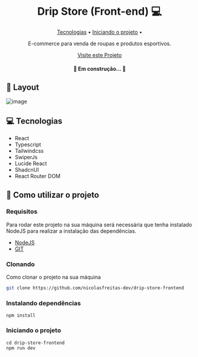 <h1 align="center" style="font-weight: bold;">Drip Store (Front-end) 💻</h1>

<p align="center">
 <a href="#tech">Tecnologias</a> • 
 <a href="#started">Iniciando o projeto</a> • 
</p>

<p align="center">
    E-commerce para venda de roupas e produtos esportivos.
</p>

<p align="center">
     <a href="https://drip-store-frontend.vercel.app/" target="_blank">Visite este Projeto</a>
</p>

<h4 align="center"> 
	🚧 Em construção...  🚧
</h4>

<h2 id="layout">🎨 Layout</h2>

![image](https://github.com/user-attachments/assets/530be478-fae9-40d6-80a4-3f45e35ba617)


<h2 id="tech">💻 Tecnologias</h2>

- React
- Typescript
- Tailwindcss
- SwiperJs
- Lucide React
- ShadcnUI
- React Router DOM

<h2 id="started">🚀 Como utilizar o projeto</h2>

<h3>Requisitos</h3>

Para rodar este projeto na sua máquina será necessária que tenha instalado NodeJS para realizar a instalação das dependências.

- [NodeJS](https://nodejs.org/pt)
- [GIT](https://git-scm.com/downloads)

<h3>Clonando</h3>

Como clonar o projeto na sua máquina

```bash
git clone https://github.com/nicolasfreitas-dev/drip-store-frontend
```

<h3>Instalando dependências</h3>

```
npm install
```

<h3>Iniciando o projeto</h3>

```
cd drip-store-frontend
npm run dev
```
